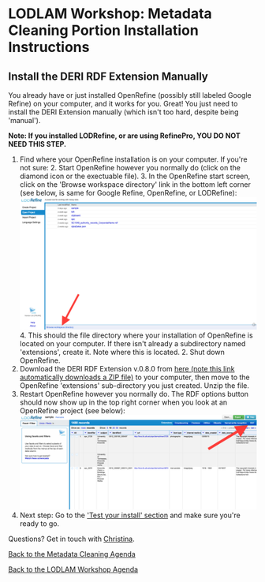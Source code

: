 # LODLAM Workshop: Metadata Cleaning Portion Installation Instructions
## Install the DERI RDF Extension Manually
You already have or just installed OpenRefine (possibly still labeled Google Refine) on your computer, and it works for you. Great! You just need to install the DERI Extension manually (which isn't too hard, despite being 'manual').

**Note: If you installed LODRefine, or are using RefinePro, YOU DO NOT NEED THIS STEP.**

1. Find where your OpenRefine installation is on your computer. If you're not sure:
    2. Start OpenRefine however you normally do (click on the diamond icon or the exectuable file).
    3. In the OpenRefine start screen, click on the 'Browse workspace directory' link in the bottom left corner (see below, is same for Google Refine, OpenRefine, or LODRefine):
    ![LODRefine Browse Workspace Directory link location](../Images/OpenRefine_BrowseWorkspace.png "LODRefine Browse Workspace Directory link location")
    4. This should the file directory where your installation of OpenRefine is located on your computer. If there isn't already a subdirectory named 'extensions', create it. Note where this is located.
    2. Shut down OpenRefine.
2. Download the DERI RDF Extension v.0.8.0 from [here (note this link automatically downloads a ZIP file)](https://github.com/fadmaa/grefine-rdf-extension/archive/master.zip) to your computer, then move to the OpenRefine 'extensions' sub-directory you just created. Unzip the file.
3. Restart OpenRefine however you normally do. The RDF options button should now show up in the top right corner when you look at an OpenRefine project (see below):
![LODRefine Project RDF Extension List Location](../Images/OpenRefine_RDFbutton.png "LODRefine Project RDF Extension List Location")
4. Next step: Go to the ['Test your install' section](OpenRefineInstallationTest.md) and make sure you're ready to go.

Questions? Get in touch with [Christina](mailto:cmharlow@gmail.com).

[Back to the Metadata Cleaning Agenda](../)

[Back to the LODLAM Workshop Agenda](https://github.com/LODLAM/LODLAMTO16)
